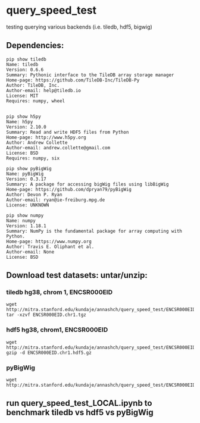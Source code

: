 

# query_speed_test
testing querying various backends (i.e. tiledb, hdf5, bigwig) 


## Dependencies:
```
pip show tiledb 
Name: tiledb
Version: 0.6.6
Summary: Pythonic interface to the TileDB array storage manager
Home-page: https://github.com/TileDB-Inc/TileDB-Py
Author: TileDB, Inc.
Author-email: help@tiledb.io
License: MIT
Requires: numpy, wheel


pip show h5py 
Name: h5py
Version: 2.10.0
Summary: Read and write HDF5 files from Python
Home-page: http://www.h5py.org
Author: Andrew Collette
Author-email: andrew.collette@gmail.com
License: BSD
Requires: numpy, six

pip show pyBigWig
Name: pyBigWig
Version: 0.3.17
Summary: A package for accessing bigWig files using libBigWig
Home-page: https://github.com/dpryan79/pyBigWig
Author: Devon P. Ryan
Author-email: ryan@ie-freiburg.mpg.de
License: UNKNOWN

pip show numpy 
Name: numpy
Version: 1.18.1
Summary: NumPy is the fundamental package for array computing with Python.
Home-page: https://www.numpy.org
Author: Travis E. Oliphant et al.
Author-email: None
License: BSD
```
## Download test datasets: untar/unzip:
### tiledb hg38, chrom 1, ENCSR000EID
```
wget http://mitra.stanford.edu/kundaje/annashch/query_speed_test/ENCSR000EID.chr1.tgz
tar -xzvf ENCSR000EID.chr1.tgz
```
### hdf5 hg38, chrom1, ENCSR000EID
```
wget http://mitra.stanford.edu/kundaje/annashch/query_speed_test/ENCSR000EID.chr1.hdf5.gz
gzip -d ENCSR000EID.chr1.hdf5.gz
```
### pyBigWig
```
wget http://mitra.stanford.edu/kundaje/annashch/query_speed_test/ENCSR000EID.merged.nodup.fc.signal.bigwig
```
## run query_speed_test_LOCAL.ipynb to benchmark tiledb vs hdf5 vs pyBigWig
